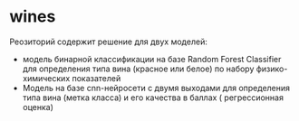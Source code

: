 # wines
Реозиторий содержит решение для двух моделей:
* модель бинарной классификации на базе Random Forest Classifier для определения типа вина (красное или  белое) по набору физико-химических показателей
* Модель на базе cnn-нейросети с двумя выходами для определения типа вина  (метка класса) и его качества в баллах ( регрессионная оценка)
